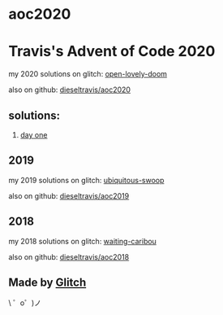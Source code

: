 # aoc2020

Travis's Advent of Code 2020
============================

my 2020 solutions on glitch: [open-lovely-doom](https://open-lovely-doom.glitch.me/)

also on github: [dieseltravis/aoc2020](https://github.com/dieseltravis/aoc2020)

solutions:
----------
1. [day one](https://open-lovely-doom.glitch.me/day01)

2019
----

my 2019 solutions on glitch: [ubiquitous-swoop](https://ubiquitous-swoop.glitch.me/)

also on github: [dieseltravis/aoc2019](https://github.com/dieseltravis/aoc2019)

2018
----

my 2018 solutions on glitch: [waiting-caribou](https://waiting-caribou.glitch.me/)

also on github: [dieseltravis/aoc2018](https://github.com/dieseltravis/aoc2018)


Made by [Glitch](https://glitch.com/)
-------------------------------------

\ ゜o゜)ノ

